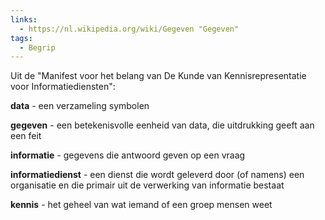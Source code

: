 ```yaml
---
links:
  - https://nl.wikipedia.org/wiki/Gegeven "Gegeven"
tags:
  - Begrip
---
```

Uit de "Manifest voor het belang van De Kunde van Kennisrepresentatie voor Informatiediensten":

**data** - een verzameling symbolen

**gegeven** - een betekenisvolle eenheid van data, die uitdrukking geeft aan een feit

**informatie** - gegevens die antwoord geven op een vraag

**informatiedienst** - een dienst die wordt geleverd door (of namens) een organisatie en die
primair uit de verwerking van informatie bestaat

**kennis** - het geheel van wat iemand of een groep mensen weet
